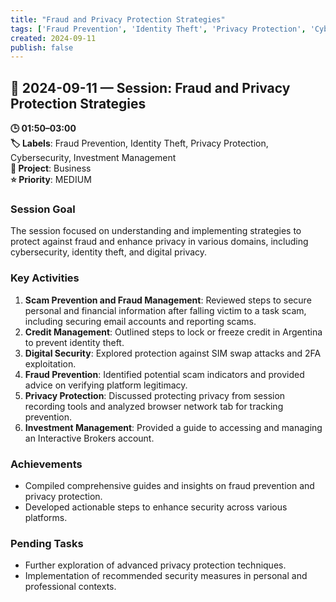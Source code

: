 ```yaml
---
title: "Fraud and Privacy Protection Strategies"
tags: ['Fraud Prevention', 'Identity Theft', 'Privacy Protection', 'Cybersecurity', 'Investment Management']
created: 2024-09-11
publish: false
---
```


## 📅 2024-09-11 — Session: Fraud and Privacy Protection Strategies

**🕒 01:50–03:00**  
**🏷️ Labels**: Fraud Prevention, Identity Theft, Privacy Protection, Cybersecurity, Investment Management  
**📂 Project**: Business  
**⭐ Priority**: MEDIUM  


### Session Goal
The session focused on understanding and implementing strategies to protect against fraud and enhance privacy in various domains, including cybersecurity, identity theft, and digital privacy.

### Key Activities
1. **Scam Prevention and Fraud Management**: Reviewed steps to secure personal and financial information after falling victim to a task scam, including securing email accounts and reporting scams.
2. **Credit Management**: Outlined steps to lock or freeze credit in Argentina to prevent identity theft.
3. **Digital Security**: Explored protection against SIM swap attacks and 2FA exploitation.
4. **Fraud Prevention**: Identified potential scam indicators and provided advice on verifying platform legitimacy.
5. **Privacy Protection**: Discussed protecting privacy from session recording tools and analyzed browser network tab for tracking prevention.
6. **Investment Management**: Provided a guide to accessing and managing an Interactive Brokers account.

### Achievements
- Compiled comprehensive guides and insights on fraud prevention and privacy protection.
- Developed actionable steps to enhance security across various platforms.

### Pending Tasks
- Further exploration of advanced privacy protection techniques.
- Implementation of recommended security measures in personal and professional contexts.
